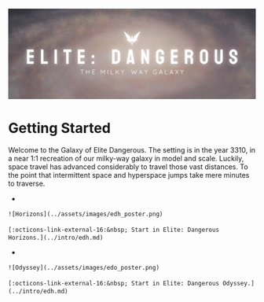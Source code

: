 ![The Milky Way Galaxy](../assets/images/milkyway_poster.png)

# Getting Started

Welcome to the Galaxy of Elite Dangerous. The setting is in the year 3310, in a near 1:1 recreation of our milky-way galaxy in model and scale. Luckily, space travel has advanced considerably to travel those vast distances. To the point that intermittent space and hyperspace jumps take mere minutes to traverse.

<div class="grid cards" markdown>

-   

    ![Horizons](../assets/images/edh_poster.png)

    [:octicons-link-external-16:&nbsp; Start in Elite: Dangerous Horizons.](../intro/edh.md)

-   

    ![Odyssey](../assets/images/edo_poster.png)

    [:octicons-link-external-16:&nbsp; Start in Elite: Dangerous Odyssey.](../intro/edh.md)

</div>

